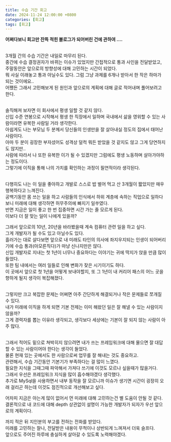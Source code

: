 ```yaml
---
title: 수습 기간 회고
date: 2024-11-24 12:00:00 +0800
categories: [회고]
tags: [회고]
---
```


**어쩌다보니 회고만 잔뜩 적힌 블로그가 되어버린 건에 관하여 ....** <br><br>

3개월 간의 수습 기간은 내일로 마무리 된다. <br>
중간에 수습 결정권자가 바뀌는 이슈가 있었지만 간접적으로 통과 사인을 전달받았고, 주말동안은 앞으로의 방향성에 대해 고민하는 시간이 되었다. <br>
뭐 사실 이래놓고 통과 아닐수도 있다. 그럼 그냥 과제를 6개나 받아서 한 작은 하마가 되는 것이에요.. <br>
어쨌든 그래서 고민해보게 된 원인과 앞으로의 계획에 대해 글로 적어내며 풀어보려고 한다. <br><br>

솔직해져 보자면 이 회사에서 평생 일할 것 같지 않다. <br>
신입 수준 연봉으로 시작해서 평생 한 직장에서 일하며 국내에서 삶을 영위할 수 있는 사람이라면 유복한 사람일 거라 생각한다. <br>
아쉽게도 나는 부모님 두 분께서 당신들의 인생만을 잘 살아내실 정도의 집에서 태어난 사람이다. <br>
아마 두 분이 굉장한 부자셨어도 성격상 덜컥 뭐든 받았을 것 같지도 않고 그게 당연하지도 않지만.. <br>
사람에 따라서 나 또한 유복한 이가 될 수 있겠지만 그럼에도 평생 노동하며 살아가야하는 정도이다. <br>
그렇기에 이직을 통해 나의 가치를 확인하는 과정이 필연적이라 생각된다. <br><br>

다행히도 나는 이 일을 좋아하고 개발로 스스로 밥 벌어 먹고 산 3개월이 짧았지만 매우 행복하다고 느껴진다. <br>
공백기동안 몸 쓰는 일을 하고 사람들의 인식에서 하위 계층에 속하는 직업으로 일하다 보니 미래에 대해 생각하면 허무주의에 빠지기 일쑤였다. <br>
반면 지금은 일이 좋고 한 번 집중하면 시간 가는 줄 모르게 된다. <br>
이보다 더 잘 맞는 일이 나에게 있을까? <br>

그래서 앞으로의 10년, 20년을 바라봤을때 계속 컴퓨터 관련 일을 하고 싶다. <br>
그게 개발자가 될 수도 있고 아닐수도 있다. <br>
흘러가는 대로 살다보면 앞으로 내 미래도 타인의 의사에 좌지우지되는 인생이 되어버리기에 수습 통과(아모른직다)가 마냥 신나지만은 않다. <br>
신입 개발자로 지내는 첫 1년이 너무나 중요하다는 이야기는 귀에 딱지가 앉을 만큼 많이 들었다. <br>
또한 팀 내에서는 여러 일들로 인해 변화가 잦은 시기이기도 하다. <br>
이 곳에서 앞으로 첫 1년을 어떻게 보내야할지, 또 그 1년이 내 커리어 패스의 어느 곳을 향하게 될지 생각이 복잡해졌다. <br><br>

그렇지만 크고 복잡한 문제는 어쩌면 아주 간단하게 해결되거나 작은 문제들로 쪼개질 수 있다. <br>
내가 미래에 이직을 하게 되면 기본 전제는 이미 해왔던 일은 잘 해낼 수 있는 사람이지 않을까? <br>
그게 경력자를 뽑는 이유라 생각되고, 생각보다 세상에는 기본이 잘 되지 않는 사람이 아주 많다. <br><br>

그래서 적어도 밑으로 쳐박히지 않으려면 내가 쓰는 프레임워크에 대해 물으면 잘 대답할 수 있는 사람이어야 한다는 생각이 들었다. <br>
물론 현재 있는 곳에서도 한 사람으로써 업무를 잘 해내는 것도 중요하고. <br>
관련해서, 수습 기간동안 기본기가 부족하다는 걸 많이 느꼈다. <br>
필요한 지식을 그때그때 파악해서 가져다 쓰기에 이것도 모르나 싶을때가 많을거다. <br>
그래서 우선은 프레임워크 지식을 많이 흡수해야겠다 생각했다. <br>
추가로 MySql을 사용하면서 내부 동작을 잘 모르니까 이슈가 생기면 시간이 굉장히 오래 걸리곤 하는데 이것도 점진적으로 개선해보고 싶다. <br>

어차피 지금은 아는게 많이 없어서 먼 미래에 대해 고민하는건 별 도움이 안될 것 같다. <br>
결론적으로 내 코드에 대해 depth 상관없이 설명이 가능한 개발자가 되자가 우선 앞으로의 계획이다. <br>

까지 적은 뒤 지인분의 부고를 전하는 전화를 받았다. <br>
미래를 고민하는 찰나, 전달받은 내용이 무척이나 상반되게 느껴져서 더욱 슬프다. <br>
앞으로도 주어진 하루에 충실하게 살아갈 수 있도록 노력해야겠다.

